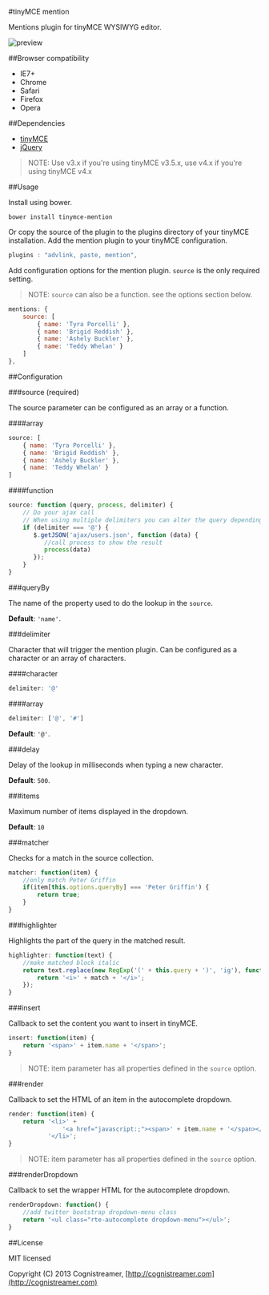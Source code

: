 #tinyMCE mention

Mentions plugin for tinyMCE WYSIWYG editor.

![preview](https://static.cognistreamer.com/mention-plugin/mention-4.0.0.png)

##Browser compatibility

* IE7+
* Chrome
* Safari
* Firefox
* Opera

##Dependencies

* [tinyMCE](http://www.tinymce.com/)
* [jQuery](http://jquery.com/)

> NOTE: Use v3.x if you're using tinyMCE v3.5.x, use v4.x if you're using tinyMCE v4.x

##Usage

Install using bower.

```
bower install tinymce-mention
```

Or copy the source of the plugin to the plugins directory of your tinyMCE installation.
Add the mention plugin to your tinyMCE configuration.

```javascript
plugins : "advlink, paste, mention",
```

Add configuration options for the mention plugin. `source` is the only required setting.
> NOTE: `source` can also be a function. see the options section below.

```javascript
mentions: {
    source: [
        { name: 'Tyra Porcelli' }, 
        { name: 'Brigid Reddish' },
        { name: 'Ashely Buckler' },
        { name: 'Teddy Whelan' }
    ]
},
```

##Configuration

###source (required)

The source parameter can be configured as an array or a function.

####array

```javascript
source: [
    { name: 'Tyra Porcelli' }, 
    { name: 'Brigid Reddish' },
    { name: 'Ashely Buckler' },
    { name: 'Teddy Whelan' }
]
```

####function

```javascript
source: function (query, process, delimiter) {
    // Do your ajax call
    // When using multiple delimiters you can alter the query depending on the delimiter used
    if (delimiter === '@') {
       $.getJSON('ajax/users.json', function (data) {
          //call process to show the result
          process(data)
       });
    }
}
```

###queryBy

The name of the property used to do the lookup in the `source`.

**Default**: `'name'`.

###delimiter

Character that will trigger the mention plugin. Can be configured as a character or an array of characters.

####character

```javascript
delimiter: '@'
```

####array

```javascript
delimiter: ['@', '#']
```

**Default**: `'@'`.

###delay

Delay of the lookup in milliseconds when typing a new character.

**Default**: `500`.

###items

Maximum number of items displayed in the dropdown.

**Default**: `10`

###matcher

Checks for a match in the source collection.

```javascript
matcher: function(item) {
    //only match Peter Griffin
    if(item[this.options.queryBy] === 'Peter Griffin') {
        return true;
    }
}
```

###highlighter

Highlights the part of the query in the matched result.

```javascript
highlighter: function(text) {
    //make matched block italic
    return text.replace(new RegExp('(' + this.query + ')', 'ig'), function ($1, match) {
        return '<i>' + match + '</i>';
    });
}
```

###insert

Callback to set the content you want to insert in tinyMCE.

```javascript
insert: function(item) {
    return '<span>' + item.name + '</span>';
}
```

> NOTE: item parameter has all properties defined in the `source` option.

###render

Callback to set the HTML of an item in the autocomplete dropdown.

```javascript
render: function(item) {
    return '<li>' +
               '<a href="javascript:;"><span>' + item.name + '</span></a>' +
           '</li>';
}
```

> NOTE: item parameter has all properties defined in the `source` option.

###renderDropdown

Callback to set the wrapper HTML for the autocomplete dropdown.

```javascript
renderDropdown: function() {
    //add twitter bootstrap dropdown-menu class
    return '<ul class="rte-autocomplete dropdown-menu"></ul>';
}
```

##License

MIT licensed

Copyright (C) 2013 Cognistreamer, [http://cognistreamer.com](http://cognistreamer.com)